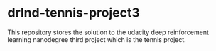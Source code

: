 # drlnd-tennis-project3
This repository stores the solution to the udacity deep reinforcement learning nanodegree third project which is the tennis project.
